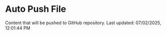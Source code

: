 # Auto Push File

Content that will be pushed to GitHub repository.
Last updated: 07/02/2025, 12:01:44 PM